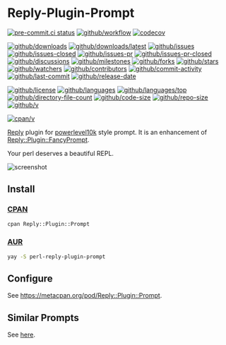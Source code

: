 # Reply-Plugin-Prompt

[![pre-commit.ci status](https://results.pre-commit.ci/badge/github/Freed-Wu/Reply-Plugin-Prompt/main.svg)](https://results.pre-commit.ci/latest/github/Freed-Wu/Reply-Plugin-Prompt/main)
[![github/workflow](https://github.com/Freed-Wu/Reply-Plugin-Prompt/actions/workflows/main.yml/badge.svg)](https://github.com/Freed-Wu/Reply-Plugin-Prompt/actions)
[![codecov](https://codecov.io/gh/Freed-Wu/Reply-Plugin-Prompt/branch/main/graph/badge.svg)](https://codecov.io/gh/Freed-Wu/Reply-Plugin-Prompt)

[![github/downloads](https://shields.io/github/downloads/Freed-Wu/Reply-Plugin-Prompt/total)](https://github.com/Freed-Wu/Reply-Plugin-Prompt/releases)
[![github/downloads/latest](https://shields.io/github/downloads/Freed-Wu/Reply-Plugin-Prompt/latest/total)](https://github.com/Freed-Wu/Reply-Plugin-Prompt/releases/latest)
[![github/issues](https://shields.io/github/issues/Freed-Wu/Reply-Plugin-Prompt)](https://github.com/Freed-Wu/Reply-Plugin-Prompt/issues)
[![github/issues-closed](https://shields.io/github/issues-closed/Freed-Wu/Reply-Plugin-Prompt)](https://github.com/Freed-Wu/Reply-Plugin-Prompt/issues?q=is%3Aissue+is%3Aclosed)
[![github/issues-pr](https://shields.io/github/issues-pr/Freed-Wu/Reply-Plugin-Prompt)](https://github.com/Freed-Wu/Reply-Plugin-Prompt/pulls)
[![github/issues-pr-closed](https://shields.io/github/issues-pr-closed/Freed-Wu/Reply-Plugin-Prompt)](https://github.com/Freed-Wu/Reply-Plugin-Prompt/pulls?q=is%3Apr+is%3Aclosed)
[![github/discussions](https://shields.io/github/discussions/Freed-Wu/Reply-Plugin-Prompt)](https://github.com/Freed-Wu/Reply-Plugin-Prompt/discussions)
[![github/milestones](https://shields.io/github/milestones/all/Freed-Wu/Reply-Plugin-Prompt)](https://github.com/Freed-Wu/Reply-Plugin-Prompt/milestones)
[![github/forks](https://shields.io/github/forks/Freed-Wu/Reply-Plugin-Prompt)](https://github.com/Freed-Wu/Reply-Plugin-Prompt/network/members)
[![github/stars](https://shields.io/github/stars/Freed-Wu/Reply-Plugin-Prompt)](https://github.com/Freed-Wu/Reply-Plugin-Prompt/stargazers)
[![github/watchers](https://shields.io/github/watchers/Freed-Wu/Reply-Plugin-Prompt)](https://github.com/Freed-Wu/Reply-Plugin-Prompt/watchers)
[![github/contributors](https://shields.io/github/contributors/Freed-Wu/Reply-Plugin-Prompt)](https://github.com/Freed-Wu/Reply-Plugin-Prompt/graphs/contributors)
[![github/commit-activity](https://shields.io/github/commit-activity/w/Freed-Wu/Reply-Plugin-Prompt)](https://github.com/Freed-Wu/Reply-Plugin-Prompt/graphs/commit-activity)
[![github/last-commit](https://shields.io/github/last-commit/Freed-Wu/Reply-Plugin-Prompt)](https://github.com/Freed-Wu/Reply-Plugin-Prompt/commits)
[![github/release-date](https://shields.io/github/release-date/Freed-Wu/Reply-Plugin-Prompt)](https://github.com/Freed-Wu/Reply-Plugin-Prompt/releases/latest)

[![github/license](https://shields.io/github/license/Freed-Wu/Reply-Plugin-Prompt)](https://github.com/Freed-Wu/Reply-Plugin-Prompt/blob/main/LICENSE)
[![github/languages](https://shields.io/github/languages/count/Freed-Wu/Reply-Plugin-Prompt)](https://github.com/Freed-Wu/Reply-Plugin-Prompt)
[![github/languages/top](https://shields.io/github/languages/top/Freed-Wu/Reply-Plugin-Prompt)](https://github.com/Freed-Wu/Reply-Plugin-Prompt)
[![github/directory-file-count](https://shields.io/github/directory-file-count/Freed-Wu/Reply-Plugin-Prompt)](https://github.com/Freed-Wu/Reply-Plugin-Prompt)
[![github/code-size](https://shields.io/github/languages/code-size/Freed-Wu/Reply-Plugin-Prompt)](https://github.com/Freed-Wu/Reply-Plugin-Prompt)
[![github/repo-size](https://shields.io/github/repo-size/Freed-Wu/Reply-Plugin-Prompt)](https://github.com/Freed-Wu/Reply-Plugin-Prompt)
[![github/v](https://shields.io/github/v/release/Freed-Wu/Reply-Plugin-Prompt)](https://github.com/Freed-Wu/Reply-Plugin-Prompt)

[![cpan/v](https://img.shields.io/cpan/v/Reply-Plugin-Prompt)](https://metacpan.org/pod/Reply::Plugin::Prompt)

[Reply](https://metacpan.org/pod/Reply) plugin for
[powerlevel10k](https://github.com/romkatv/powerlevel10k) style prompt.
It is an enhancement of
[Reply::Plugin::FancyPrompt](https://metacpan.org/pod/Reply::Plugin::FancyPrompt).

Your perl deserves a beautiful REPL.

![screenshot](https://user-images.githubusercontent.com/32936898/221406537-5c9222e2-23ed-423c-9860-671b06421aef.jpg)

## Install

### [CPAN](https://metacpan.org/pod/Reply::Plugin::Prompt)

```bash
cpan Reply::Plugin::Prompt
```

### [AUR](https://aur.archlinux.org/packages/perl-reply-plugin-prompt)

```bash
yay -S perl-reply-plugin-prompt
```

## Configure

See <https://metacpan.org/pod/Reply::Plugin::Prompt>.

## Similar Prompts

See [here](https://github.com/Freed-Wu/my-dotfiles/wiki).
